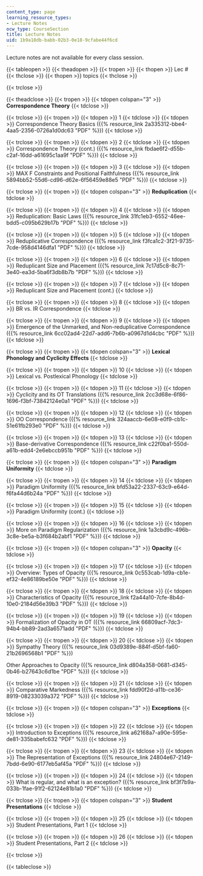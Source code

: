 ```yaml
---
content_type: page
learning_resource_types:
- Lecture Notes
ocw_type: CourseSection
title: Lecture Notes
uid: 1b9a18db-babb-02b3-0e18-9cfabe44f6cd
---
```


Lecture notes are not available for every class session.

{{< tableopen >}}
{{< theadopen >}}
{{< tropen >}}
{{< thopen >}}
Lec #
{{< thclose >}}
{{< thopen >}}
topics
{{< thclose >}}

{{< trclose >}}

{{< theadclose >}}
{{< tropen >}}
{{< tdopen colspan="3" >}}
**Correspondence Theory**
{{< tdclose >}}

{{< trclose >}}
{{< tropen >}}
{{< tdopen >}}
1
{{< tdclose >}}
{{< tdopen >}}
Correspondence Theory Basics ({{% resource_link 2a335312-bbe4-4aa5-2356-0726a1d0dc63 "PDF" %}})
{{< tdclose >}}

{{< trclose >}}
{{< tropen >}}
{{< tdopen >}}
2
{{< tdclose >}}
{{< tdopen >}}
Correspondence Theory (cont.) ({{% resource_link fbdae6f2-d55b-c2af-16dd-a61695c1aa9f "PDF" %}})
{{< tdclose >}}

{{< trclose >}}
{{< tropen >}}
{{< tdopen >}}
3
{{< tdclose >}}
{{< tdopen >}}
MAX F Constraints and Positional Faithfulness ({{% resource_link 5894bb52-55d6-cd96-d62e-6f56459e88e5 "PDF" %}})
{{< tdclose >}}

{{< trclose >}}
{{< tropen >}}
{{< tdopen colspan="3" >}}
**Reduplication**
{{< tdclose >}}

{{< trclose >}}
{{< tropen >}}
{{< tdopen >}}
4
{{< tdclose >}}
{{< tdopen >}}
Reduplication: Basic Laws ({{% resource_link 31fc1eb3-6552-46ee-bdd5-c095b629b17b "PDF" %}})
{{< tdclose >}}

{{< trclose >}}
{{< tropen >}}
{{< tdopen >}}
5
{{< tdclose >}}
{{< tdopen >}}
Reduplicative Correspondence ({{% resource_link f3fca1c2-3f21-9735-7cde-958d4146dfa1 "PDF" %}})
{{< tdclose >}}

{{< trclose >}}
{{< tropen >}}
{{< tdopen >}}
6
{{< tdclose >}}
{{< tdopen >}}
Reduplicant Size and Placement ({{% resource_link 7c17d5c8-8c71-3e40-ea3d-5ba6f3db8b7b "PDF" %}})
{{< tdclose >}}

{{< trclose >}}
{{< tropen >}}
{{< tdopen >}}
7
{{< tdclose >}}
{{< tdopen >}}
Reduplicant Size and Placement (cont.)
{{< tdclose >}}

{{< trclose >}}
{{< tropen >}}
{{< tdopen >}}
8
{{< tdclose >}}
{{< tdopen >}}
BR vs. IR Correspondence
{{< tdclose >}}

{{< trclose >}}
{{< tropen >}}
{{< tdopen >}}
9
{{< tdclose >}}
{{< tdopen >}}
Emergence of the Unmarked, and Non-reduplicative Correspondence ({{% resource_link 6cc02ad4-22d7-add6-7b6b-a0967d1d4cbc "PDF" %}})
{{< tdclose >}}

{{< trclose >}}
{{< tropen >}}
{{< tdopen colspan="3" >}}
**Lexical Phonology and Cyclicity Effects**
{{< tdclose >}}

{{< trclose >}}
{{< tropen >}}
{{< tdopen >}}
10
{{< tdclose >}}
{{< tdopen >}}
Lexical vs. Postlexical Phonology
{{< tdclose >}}

{{< trclose >}}
{{< tropen >}}
{{< tdopen >}}
11
{{< tdclose >}}
{{< tdopen >}}
Cyclicity and its OT Translations ({{% resource_link 2cc3d68e-6f86-1696-f3bf-73842124e0a1 "PDF" %}})
{{< tdclose >}}

{{< trclose >}}
{{< tropen >}}
{{< tdopen >}}
12
{{< tdclose >}}
{{< tdopen >}}
OO Correspondence ({{% resource_link 324aaccb-6e08-e0f9-cb1c-51e61fb293e0 "PDF" %}})
{{< tdclose >}}

{{< trclose >}}
{{< tropen >}}
{{< tdopen >}}
13
{{< tdclose >}}
{{< tdopen >}}
Base-derivative Correspondence ({{% resource_link c22f0ba1-550d-a61b-edd4-2e6ebccb951b "PDF" %}})
{{< tdclose >}}

{{< trclose >}}
{{< tropen >}}
{{< tdopen colspan="3" >}}
**Paradigm Uniformity**
{{< tdclose >}}

{{< trclose >}}
{{< tropen >}}
{{< tdopen >}}
14
{{< tdclose >}}
{{< tdopen >}}
Paradigm Uniformity ({{% resource_link bfd53a22-2337-63c9-e64d-f6fa44d6b24a "PDF" %}})
{{< tdclose >}}

{{< trclose >}}
{{< tropen >}}
{{< tdopen >}}
15
{{< tdclose >}}
{{< tdopen >}}
Paradigm Uniformity (cont.)
{{< tdclose >}}

{{< trclose >}}
{{< tropen >}}
{{< tdopen >}}
16
{{< tdclose >}}
{{< tdopen >}}
More on Paradigm Regularization ({{% resource_link 1a3cbd9c-496b-3c8e-be5a-b3f684b2abf1 "PDF" %}})
{{< tdclose >}}

{{< trclose >}}
{{< tropen >}}
{{< tdopen colspan="3" >}}
**Opacity**
{{< tdclose >}}

{{< trclose >}}
{{< tropen >}}
{{< tdopen >}}
17
{{< tdclose >}}
{{< tdopen >}}
Overview: Types of Opacity ({{% resource_link 0c553cab-1d9a-cb1e-ef32-4e86189be50e "PDF" %}})
{{< tdclose >}}

{{< trclose >}}
{{< tropen >}}
{{< tdopen >}}
18
{{< tdclose >}}
{{< tdopen >}}
Characteristics of Opacity ({{% resource_link f2a44a10-7cfe-8b4d-10e0-2184d56e39b3 "PDF" %}})
{{< tdclose >}}

{{< trclose >}}
{{< tropen >}}
{{< tdopen >}}
19
{{< tdclose >}}
{{< tdopen >}}
Formalization of Opacity in OT ({{% resource_link 66809acf-7dc3-94b4-bb89-2ad3a6571add "PDF" %}})
{{< tdclose >}}

{{< trclose >}}
{{< tropen >}}
{{< tdopen >}}
20
{{< tdclose >}}
{{< tdopen >}}
Sympathy Theory ({{% resource_link 03d9389e-884f-d5bf-fa60-21b2696568b1 "PDF" %}})  
  
Other Approaches to Opacity ({{% resource_link d804a358-0681-d345-0b46-b27643c6d1be "PDF" %}})
{{< tdclose >}}

{{< trclose >}}
{{< tropen >}}
{{< tdopen >}}
21
{{< tdclose >}}
{{< tdopen >}}
Comparative Markedness ({{% resource_link fdd90f2d-a11b-ce36-8919-08233039a372 "PDF" %}})
{{< tdclose >}}

{{< trclose >}}
{{< tropen >}}
{{< tdopen colspan="3" >}}
**Exceptions**
{{< tdclose >}}

{{< trclose >}}
{{< tropen >}}
{{< tdopen >}}
22
{{< tdclose >}}
{{< tdopen >}}
Introduction to Exceptions ({{% resource_link a62168a7-a90e-595e-de81-335babefc632 "PDF" %}})
{{< tdclose >}}

{{< trclose >}}
{{< tropen >}}
{{< tdopen >}}
23
{{< tdclose >}}
{{< tdopen >}}
The Representation of Exceptions ({{% resource_link 24804e67-2149-7bdd-6e90-6177eb5af45a "PDF" %}})
{{< tdclose >}}

{{< trclose >}}
{{< tropen >}}
{{< tdopen >}}
24
{{< tdclose >}}
{{< tdopen >}}
What is regular, and what is an exception? ({{% resource_link bf3f7b9a-033b-1fae-91f2-62124e81b1a0 "PDF" %}})
{{< tdclose >}}

{{< trclose >}}
{{< tropen >}}
{{< tdopen colspan="3" >}}
**Student Presentations**
{{< tdclose >}}

{{< trclose >}}
{{< tropen >}}
{{< tdopen >}}
25
{{< tdclose >}}
{{< tdopen >}}
Student Presentations, Part 1
{{< tdclose >}}

{{< trclose >}}
{{< tropen >}}
{{< tdopen >}}
26
{{< tdclose >}}
{{< tdopen >}}
Student Presentations, Part 2
{{< tdclose >}}

{{< trclose >}}

{{< tableclose >}}
